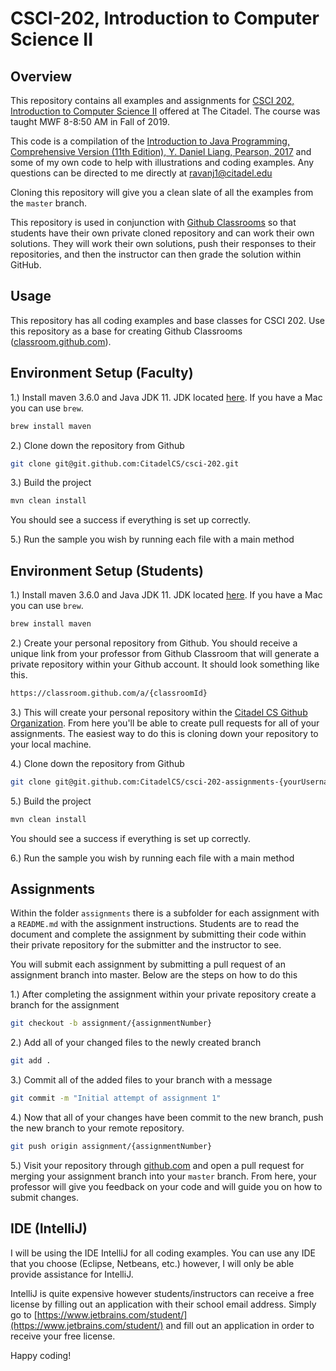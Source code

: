 # CSCI-202, Introduction to Computer Science II

## Overview

This repository contains all examples and assignments for [CSCI 202, Introduction to Computer Science II](http://www.citadel.edu/root/ccs-courses/372-academics/schools/ssm/cyber-and-computer-sciences/21149-csi-202-introduction-to-computer-science-ii) offered at The Citadel. 
The course was taught MWF 8-8:50 AM in Fall of 2019.

This code is a compilation of the [Introduction to Java Programming, Comprehensive Version (11th Edition), Y. Daniel Liang, Pearson, 2017](https://www.amazon.com/Introduction-Programming-Structures-Comprehensive-Version/dp/0134670949/ref=sr_1_1?keywords=liang+11+edition&qid=1562779552&s=gateway&sr=8-1) and 
some of my own code to help with illustrations and coding examples. Any questions can be directed to me directly at [ravanj1@citadel.edu](mailto:ravanj1@citadel.edu)

Cloning this repository will give you a clean slate of all the examples from the `master` branch.

This repository is used in conjunction with [Github Classrooms](https://classroom.github.com/) so that students have their own private cloned repository and can work their own solutions. They will work their own solutions,
push their responses to their repositories, and then the instructor can then grade the solution within GitHub.

## Usage

This repository has all coding examples and base classes for CSCI 202. Use this repository as a base for creating Github Classrooms ([classroom.github.com](https://classroom.github.com/)).

## Environment Setup (Faculty)

1.) Install maven 3.6.0 and Java JDK 11. JDK located [here](https://openjdk.java.net/install/). If you have a Mac you can use `brew`.

```bash
brew install maven
```

2.) Clone down the repository from Github

```bash
git clone git@git.github.com:CitadelCS/csci-202.git
```

3.) Build the project

```bash
mvn clean install
```

You should see a success if everything is set up correctly.

5.) Run the sample you wish by running each file with a main method

## Environment Setup (Students)

1.) Install maven 3.6.0 and Java JDK 11. JDK located [here](https://openjdk.java.net/install/). If you have a Mac you can use `brew`.

```bash
brew install maven
```

2.) Create your personal repository from Github. You should receive a unique link from your professor from Github Classroom that will generate a private repository within your Github account.
It should look something like this.

```bash
https://classroom.github.com/a/{classroomId}
```

3.) This will create your personal repository within the [Citadel CS Github Organization](https://github.com/CitadelCS). From here you'll be able to create
pull requests for all of your assignments. The easiest way to do this is cloning down your repository to your local machine.

4.) Clone down the repository from Github

```bash
git clone git@git.github.com:CitadelCS/csci-202-assignments-{yourUsername}.git
```

5.) Build the project

```bash
mvn clean install
```

You should see a success if everything is set up correctly.

6.) Run the sample you wish by running each file with a main method

## Assignments

Within the folder `assignments` there is a subfolder for each assignment with a `README.md` with the assignment instructions. Students are to read the document and complete the assignment by
submitting their code within their private repository for the submitter and the instructor to see.

You will submit each assignment by submitting a pull request of an assignment branch into master. Below are the steps on how to do this

1.) After completing the assignment within your private repository create a branch for the assignment

```bash
git checkout -b assignment/{assignmentNumber}
```

2.) Add all of your changed files to the newly created branch

```bash
git add .
```

3.) Commit all of the added files to your branch with a message

```bash
git commit -m "Initial attempt of assignment 1"
```

4.) Now that all of your changes have been commit to the new branch, push the new branch to your remote repository.

```bash
git push origin assignment/{assignmentNumber}
```

5.) Visit your repository through [github.com](https://www.github.com) and open a pull request for merging your assignment branch into
your `master` branch. From here, your professor will give you feedback on your code and will guide you on how to submit changes.

## IDE (IntelliJ)

I will be using the IDE IntelliJ for all coding examples. You can use any IDE that you choose (Eclipse, Netbeans, etc.) however,
I will only be able provide assistance for IntelliJ.

IntelliJ is quite expensive however students/instructors can receive a free license by filling out an application with their
school email address. Simply go to [https://www.jetbrains.com/student/](https://www.jetbrains.com/student/) and fill out an
application in order to receive your free license.

Happy coding!

